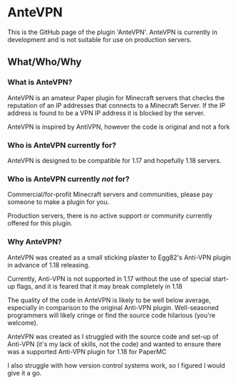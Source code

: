 # AnteVPN

This is the GitHub page of the plugin 'AnteVPN'. AnteVPN is currently in development and is not suitable for use on production servers.

## What/Who/Why

### What is AnteVPN?

AnteVPN is an amateur Paper plugin for Minecraft servers that checks the reputation of an IP addresses that connects to a Minecraft Server. If the IP address is found to be a VPN IP address it is blocked by the server.

AnteVPN is inspired by AntiVPN, however the code is original and not a fork

### Who is AnteVPN currently for?

AnteVPN is designed to be compatible for 1.17 and hopefully 1.18 servers.

### Who is AnteVPN currently _not_ for?

Commercial/for-profit Minecraft servers and communities, please pay someone to make a plugin for you.

Production servers, there is no active support or community currently offered for this plugin.

### Why AnteVPN?

AnteVPN was created as a small sticking plaster to Egg82's Anti-VPN plugin in advance of 1.18 releasing. 

Currently, Anti-VPN is not supported in 1.17 without the use of special start-up flags, and it is feared that it may break completely in 1.18

The quality of the code in AnteVPN is likely to be well below average, especially in comparison to the original Anti-VPN plugin. Well-seasoned programmers will likely cringe or find the source code hilarious (you're welcome).

AnteVPN was created as I struggled with the source code and set-up of Anti-VPN (it's my lack of skills, not the code) and wanted to ensure there was a supported Anti-VPN plugin for 1.18 for PaperMC

I also struggle with how version control systems work, so I figured I would give it a go.

